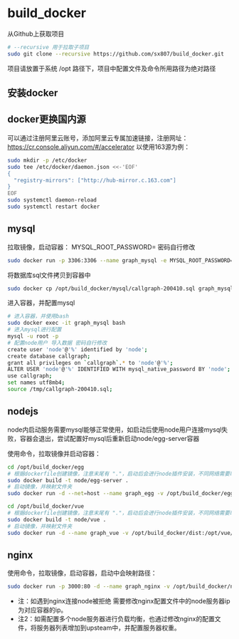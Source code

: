 # build_docker

从Github上获取项目

```sh
# --recursive 用于拉取子项目
sudo git clone --recursive https://github.com/sx807/build_docker.git
```

项目请放置于系统 /opt 路径下，项目中配置文件及命令所用路径为绝对路径

## 安装docker

## docker更换国内源

可以通过注册阿里云账号，添加阿里云专属加速链接，注册网址：<https://cr.console.aliyun.com/#/accelerator>
以使用163源为例：

```sh
sudo mkdir -p /etc/docker
sudo tee /etc/docker/daemon.json <<-'EOF'
{
  "registry-mirrors": ["http://hub-mirror.c.163.com"]
}
EOF
sudo systemctl daemon-reload
sudo systemctl restart docker
```

## mysql

拉取镜像，启动容器：
MYSQL_ROOT_PASSWORD= 密码自行修改

```sh
sudo docker run -p 3306:3306 --name graph_mysql -e MYSQL_ROOT_PASSWORD=root -d mysql:8
```

将数据库sql文件拷贝到容器中

```sh
sudo docker cp /opt/build_docker/mysql/callgraph-200410.sql graph_mysql:/tmp
```

进入容器，并配置mysql

```sh
# 进入容器，并使用bash
sudo docker exec -it graph_mysql bash
# 进入mysql进行配置
mysql -u root -p
# 配置node用户 导入数据 密码自行修改
create user 'node'@'%' identified by 'node';
create database callgraph;
grant all privileges on `callgraph`.* to 'node'@'%';
ALTER USER 'node'@'%' IDENTIFIED WITH mysql_native_password BY 'node';
use callgraph;
set names utf8mb4;
source /tmp/callgraph-200410.sql;
```

## nodejs

node内启动服务需要mysql能够正常使用，如启动后使用node用户连接mysql失败，容器会退出，尝试配置好mysql后重新启动node/egg-server容器

使用命令，拉取镜像并启动容器：

```sh
cd /opt/build_docker/egg
# 根据dockerfile创建镜像，注意末尾有 "."，启动后会进行node插件安装，不同网络需要时间不同
sudo docker build -t node/egg-server .
# 启动镜像，并映射文件夹
sudo docker run -d --net=host --name graph_egg -v /opt/build_docker/egg/logs:/opt/egg/logs node/egg-server

cd /opt/build_docker/vue
# 根据dockerfile创建镜像，注意末尾有 "."，启动后会进行node插件安装，不同网络需要时间不同
sudo docker build -t node/vue .
# 启动镜像，并映射文件夹
sudo docker run -d --name graph_vue -v /opt/build_docker/dist:/opt/vue/dist node/vue
```

## nginx

使用命令，拉取镜像，启动容器，启动中会映射路径：

```sh
sudo docker run -p 3000:80 -d --name graph_nginx -v /opt/build_docker/nginx/default.conf:/etc/nginx/conf.d/default.conf -v /opt/build_docker/dist:/usr/share/nginx/html -v /opt/build_docker/nginx/logs:/var/log/nginx -d nginx
```

* 注：如遇到nginx连接node被拒绝 需要修改nginx配置文件中的node服务器ip为对应容器的ip。
* 注2：如需配置多个node服务器进行负载均衡，也通过修改nginx的配置文件，将服务器列表增加到upsteam中，并配置服务器权重。
